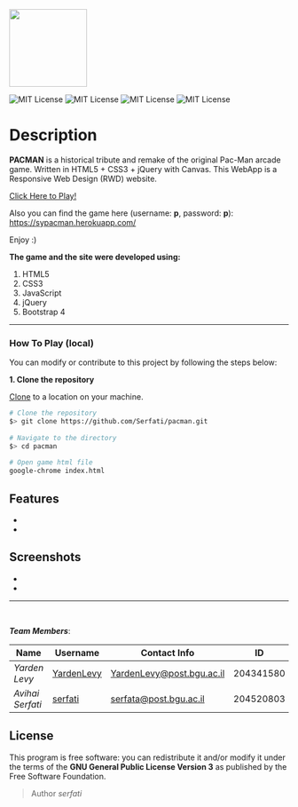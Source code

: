 
 <img src="https://www.freepngimg.com/download/minecraft/80738-world-pacman-angle-minecraft-symmetry-download-hq-png.png" height="140" width="140">

![MIT License](https://codeclimate.com/github/JonSn0w/Hyde/badges/gpa.svg)  ![MIT License](https://david-dm.org/tterb/Hyde.svg) ![MIT License](https://badge.fury.io/gh/tterb%2FHyde.svg) ![MIT License](https://img.shields.io/apm/l/atomic-design-ui.svg?) 

# Description

**PACMAN** is a historical tribute and remake of the original Pac-Man arcade game.
Written in HTML5 + CSS3 + jQuery with Canvas. This WebApp is a Responsive Web Design (RWD) website.

[Click Here to Play!](https://sypacman.herokuapp.com/)

Also you can find the game here (username: **p**, password: **p**):  https://sypacman.herokuapp.com/

Enjoy :)

**The game and the site were developed using:**

1. HTML5
2. CSS3
3. JavaScript
4. jQuery
5. Bootstrap 4


-------------
### How To Play (local)

You can modify or contribute to this project by following the steps below:

**1. Clone the repository**

[Clone](https://help.github.com/en/github/creating-cloning-and-archiving-repositories/cloning-a-repository) to a location on your  machine.

```bash
# Clone the repository
$> git clone https://github.com/Serfati/pacman.git
	
# Navigate to the directory
$> cd pacman
  
# Open game html file
google-chrome index.html
```


## Features

-
-

## Screenshots

-
-

---

<br>

**_Team Members_**:

| Name             | Username                                    | Contact Info              | ID        |
| ---------------- | ------------------------------------------- | ------------------------- | --------- |
| _Yarden Levy_    | [YardenLevy](https://github.com/YardenLevy) | YardenLevy@post.bgu.ac.il | 204341580 |
| _Avihai Serfati_ | [serfati](https://github.com/serfati)       | serfata@post.bgu.ac.il    | 204520803 |

## License

This program is free software: you can redistribute it and/or modify
it under the terms of the **GNU General Public License Version 3** as
published by the Free Software Foundation.

> Author _serfati_
